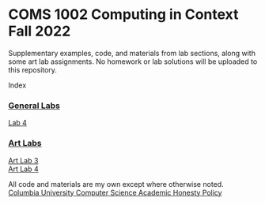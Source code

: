 # COMS 1002 Computing in Context Fall 2022
Supplementary examples, code, and materials from lab sections, along with some art lab assignments. No homework or lab solutions will be uploaded to this repository.  

Index   
### [General Labs](Labs)
[Lab 4](Labs/Lab4)  

### [Art Labs](Art_Labs)
[Art Lab 3](Art_Labs/Lab3_Art/)  
[Art Lab 4](Art_Labs/Lab4_Art/)  


All code and materials are my own except where otherwise noted.  
[Columbia University Computer Science Academic Honesty Policy](https://www.cs.columbia.edu/acad)
